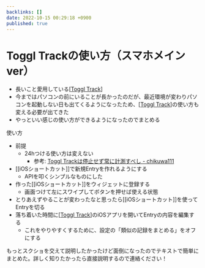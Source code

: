 ```yaml
---
backlinks: []
date: 2022-10-15 00:29:18 +0900
published: true
---
```


# Toggl Trackの使い方（スマホメインver）

- 長いこと愛用している[[Toggl Track]]
- 今まではパソコンの前にいることが長かったのだが、最近環境が変わりパソコンを起動しない日も出てくるようになったため、[[Toggl Track]]の使い方も変える必要が出てきた
- やっといい感じの使い方ができるようになったのでまとめる

使い方

- 前提
  - 24hつける使い方は変えない
    - 参考: [Toggl Trackは停止せず常に計測すべし - chikuwa111](https://scrapbox.io/chikuwa111/Toggl_Track%E3%81%AF%E5%81%9C%E6%AD%A2%E3%81%9B%E3%81%9A%E5%B8%B8%E3%81%AB%E8%A8%88%E6%B8%AC%E3%81%99%E3%81%B9%E3%81%97)
- [[iOSショートカット]]で新規Entryを作れるようにする
  - APIを叩くシンプルなものにした
- 作った[[iOSショートカット]]をウィジェットに登録する
  - 画面つけて左にスワイプしてボタンを押せば使える状態
- とりあえずやることが変わったなと思ったら[[iOSショートカット]]を使ってEntryを切る
- 落ち着いた時間に[[Toggl Track]]のiOSアプリを開いてEntryの内容を編集する
  - これをやりやすくするために、設定の「類似の記録をまとめる」をオフにする

もっとスクショを交えて説明したかったけど面倒になったのでテキストで簡単にまとめた。詳しく知りたかったら直接説明するので連絡ください！

[//begin]: # "Autogenerated link references for markdown compatibility"
[Toggl Track]: <Toggl Track> "Toggl Track"
[Toggl Track]: <Toggl Track> "Toggl Track"
[Toggl Track]: <Toggl Track> "Toggl Track"
[//end]: # "Autogenerated link references"